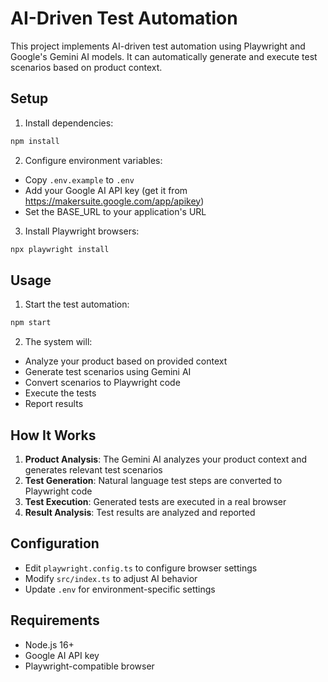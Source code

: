 # AI-Driven Test Automation

This project implements AI-driven test automation using Playwright and Google's Gemini AI models. It can automatically generate and execute test scenarios based on product context.

## Setup

1. Install dependencies:
```bash
npm install
```

2. Configure environment variables:
- Copy `.env.example` to `.env`
- Add your Google AI API key (get it from https://makersuite.google.com/app/apikey)
- Set the BASE_URL to your application's URL

3. Install Playwright browsers:
```bash
npx playwright install
```

## Usage

1. Start the test automation:
```bash
npm start
```

2. The system will:
- Analyze your product based on provided context
- Generate test scenarios using Gemini AI
- Convert scenarios to Playwright code
- Execute the tests
- Report results

## How It Works

1. **Product Analysis**: The Gemini AI analyzes your product context and generates relevant test scenarios
2. **Test Generation**: Natural language test steps are converted to Playwright code
3. **Test Execution**: Generated tests are executed in a real browser
4. **Result Analysis**: Test results are analyzed and reported

## Configuration

- Edit `playwright.config.ts` to configure browser settings
- Modify `src/index.ts` to adjust AI behavior
- Update `.env` for environment-specific settings

## Requirements

- Node.js 16+
- Google AI API key
- Playwright-compatible browser 
